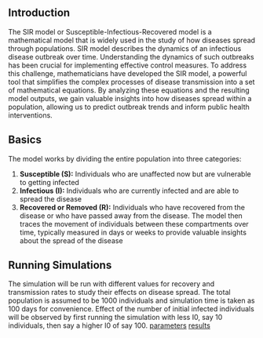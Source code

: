 ## Introduction
The SIR model or Susceptible-Infectious-Recovered model is a mathematical model that is widely used in the study of how diseases spread through populations. 
SIR model describes the dynamics of an infectious disease outbreak over time. 
Understanding the dynamics of such outbreaks has been crucial for implementing effective control measures. 
To address this challenge, mathematicians have developed the SIR model, 
a powerful tool that simplifies the complex processes of disease transmission into a set of mathematical equations. 
By analyzing these equations and the resulting model outputs, we gain valuable insights into how diseases spread within a population, 
allowing us to predict outbreak trends and inform public health interventions. 
## Basics
The model works by dividing the entire population into three categories: 
1. **Susceptible (S):** Individuals who are unaffected now but are vulnerable to getting infected 
2. **Infectious (I):** Individuals who are currently infected and are able to spread the disease 
3. **Recovered or Removed (R):** Individuals who have recovered from the disease or who have passed away from the disease. 
The model then traces the movement of individuals between these compartments over time, 
typically measured in days or weeks to provide valuable insights about the spread of the disease

## Running Simulations
The simulation will be run with different values for recovery and transmission rates to study their effects on disease spread. The total population is assumed to be 1000 individuals and simulation time is taken as 100 days for convenience. Effect of the number of initial infected individuals will be observed by first running the simulation with less I0, say 10 individuals, then say a higher I0 of say 100.
[parameters](https://github.com/harigovindr2003/projects/tree/main/SIR%20Disease%20Modeling/parameters.md)
[results](https://github.com/harigovindr2003/projects/tree/main/SIR%20Disease%20Modeling/results)
